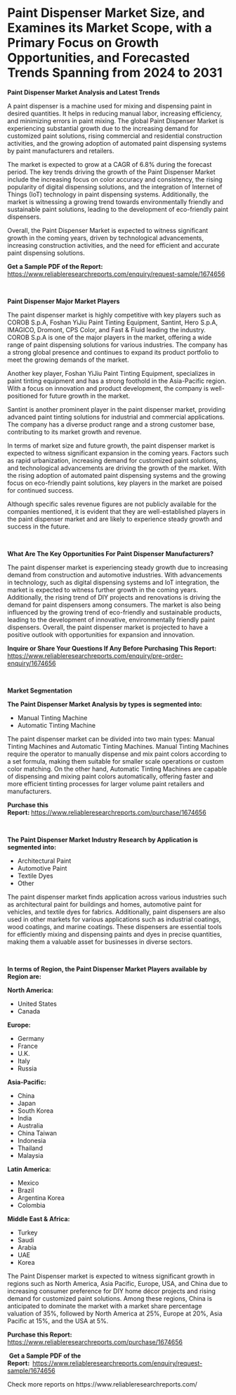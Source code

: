 <p><h1>Paint Dispenser Market Size, and Examines its Market Scope, with a Primary Focus on Growth Opportunities, and Forecasted Trends Spanning from 2024 to 2031</h1></p><p><strong>Paint Dispenser Market Analysis and Latest Trends</strong></p>
<p><p>A paint dispenser is a machine used for mixing and dispensing paint in desired quantities. It helps in reducing manual labor, increasing efficiency, and minimizing errors in paint mixing. The global Paint Dispenser Market is experiencing substantial growth due to the increasing demand for customized paint solutions, rising commercial and residential construction activities, and the growing adoption of automated paint dispensing systems by paint manufacturers and retailers.</p><p>The market is expected to grow at a CAGR of 6.8% during the forecast period. The key trends driving the growth of the Paint Dispenser Market include the increasing focus on color accuracy and consistency, the rising popularity of digital dispensing solutions, and the integration of Internet of Things (IoT) technology in paint dispensing systems. Additionally, the market is witnessing a growing trend towards environmentally friendly and sustainable paint solutions, leading to the development of eco-friendly paint dispensers.</p><p>Overall, the Paint Dispenser Market is expected to witness significant growth in the coming years, driven by technological advancements, increasing construction activities, and the need for efficient and accurate paint dispensing solutions.</p></p>
<p><strong>Get a Sample PDF of the Report:&nbsp;</strong> <a href="https://www.reliableresearchreports.com/enquiry/request-sample/1674656">https://www.reliableresearchreports.com/enquiry/request-sample/1674656</a></p>
<p>&nbsp;</p>
<p><strong>Paint Dispenser Major Market Players</strong></p>
<p><p>The paint dispenser market is highly competitive with key players such as COROB S.p.A, Foshan YiJiu Paint Tinting Equipment, Santint, Hero S.p.A, IMAGICO, Dromont, CPS Color, and Fast & Fluid leading the industry. COROB S.p.A is one of the major players in the market, offering a wide range of paint dispensing solutions for various industries. The company has a strong global presence and continues to expand its product portfolio to meet the growing demands of the market.</p><p>Another key player, Foshan YiJiu Paint Tinting Equipment, specializes in paint tinting equipment and has a strong foothold in the Asia-Pacific region. With a focus on innovation and product development, the company is well-positioned for future growth in the market.</p><p>Santint is another prominent player in the paint dispenser market, providing advanced paint tinting solutions for industrial and commercial applications. The company has a diverse product range and a strong customer base, contributing to its market growth and revenue.</p><p>In terms of market size and future growth, the paint dispenser market is expected to witness significant expansion in the coming years. Factors such as rapid urbanization, increasing demand for customized paint solutions, and technological advancements are driving the growth of the market. With the rising adoption of automated paint dispensing systems and the growing focus on eco-friendly paint solutions, key players in the market are poised for continued success.</p><p>Although specific sales revenue figures are not publicly available for the companies mentioned, it is evident that they are well-established players in the paint dispenser market and are likely to experience steady growth and success in the future.</p></p>
<p>&nbsp;</p>
<p><strong>What Are The Key Opportunities For Paint Dispenser Manufacturers?</strong></p>
<p><p>The paint dispenser market is experiencing steady growth due to increasing demand from construction and automotive industries. With advancements in technology, such as digital dispensing systems and IoT integration, the market is expected to witness further growth in the coming years. Additionally, the rising trend of DIY projects and renovations is driving the demand for paint dispensers among consumers. The market is also being influenced by the growing trend of eco-friendly and sustainable products, leading to the development of innovative, environmentally friendly paint dispensers. Overall, the paint dispenser market is projected to have a positive outlook with opportunities for expansion and innovation.</p></p>
<p><strong>Inquire or Share Your Questions If Any Before Purchasing This Report:</strong> <a href="https://www.reliableresearchreports.com/enquiry/pre-order-enquiry/1674656">https://www.reliableresearchreports.com/enquiry/pre-order-enquiry/1674656</a></p>
<p>&nbsp;</p>
<p><strong>Market Segmentation</strong></p>
<p><strong>The Paint Dispenser Market Analysis by types is segmented into:</strong></p>
<p><ul><li>Manual Tinting Machine</li><li>Automatic Tinting Machine</li></ul></p>
<p><p>The paint dispenser market can be divided into two main types: Manual Tinting Machines and Automatic Tinting Machines. Manual Tinting Machines require the operator to manually dispense and mix paint colors according to a set formula, making them suitable for smaller scale operations or custom color matching. On the other hand, Automatic Tinting Machines are capable of dispensing and mixing paint colors automatically, offering faster and more efficient tinting processes for larger volume paint retailers and manufacturers.</p></p>
<p><strong>Purchase this Report:&nbsp;</strong><a href="https://www.reliableresearchreports.com/purchase/1674656">https://www.reliableresearchreports.com/purchase/1674656</a></p>
<p>&nbsp;</p>
<p><strong>The Paint Dispenser Market Industry Research by Application is segmented into:</strong></p>
<p><ul><li>Architectural Paint</li><li>Automotive Paint</li><li>Textile Dyes</li><li>Other</li></ul></p>
<p><p>The paint dispenser market finds application across various industries such as architectural paint for buildings and homes, automotive paint for vehicles, and textile dyes for fabrics. Additionally, paint dispensers are also used in other markets for various applications such as industrial coatings, wood coatings, and marine coatings. These dispensers are essential tools for efficiently mixing and dispensing paints and dyes in precise quantities, making them a valuable asset for businesses in diverse sectors.</p></p>
<p>&nbsp;</p>
<p><strong>In terms of Region, the Paint Dispenser Market Players available by Region are:</strong></p>
<p>
    <p> <strong> North America: </strong>
        <ul>
            <li>United States</li>
            <li>Canada</li>
        </ul>
        </p> 
    <p> <strong> Europe: </strong>
        <ul>
            <li>Germany</li>
            <li>France</li>
            <li>U.K.</li>
            <li>Italy</li>
            <li>Russia</li>
        </ul>
        </p> 
    <p> <strong> Asia-Pacific: </strong>
        <ul>
            <li>China</li>
            <li>Japan</li>
            <li>South Korea</li>
            <li>India</li>
            <li>Australia</li>
            <li>China Taiwan</li>
            <li>Indonesia</li>
            <li>Thailand</li>
            <li>Malaysia</li>
        </ul>
        </p> 
    <p> <strong> Latin America: </strong>
        <ul>
            <li>Mexico</li>
            <li>Brazil</li>
            <li>Argentina Korea</li>
            <li>Colombia</li>
        </ul>
        </p> 
    <p> <strong> Middle East & Africa: </strong>
        <ul>
            <li>Turkey</li>
            <li>Saudi</li>
            <li>Arabia</li>
            <li>UAE</li>
            <li>Korea</li>
        </ul>
    </p>
    </p>
<p><p>The Paint Dispenser market is expected to witness significant growth in regions such as North America, Asia Pacific, Europe, USA, and China due to increasing consumer preference for DIY home décor projects and rising demand for customized paint solutions. Among these regions, China is anticipated to dominate the market with a market share percentage valuation of 35%, followed by North America at 25%, Europe at 20%, Asia Pacific at 15%, and the USA at 5%.</p></p>
<p><strong>Purchase this Report: </strong><a href="https://www.reliableresearchreports.com/purchase/1674656">https://www.reliableresearchreports.com/purchase/1674656</a></p>
<p>&nbsp;<strong>Get a Sample PDF of the Report:&nbsp;&nbsp;</strong><a href="https://www.reliableresearchreports.com/enquiry/request-sample/1674656">https://www.reliableresearchreports.com/enquiry/request-sample/1674656</a></p>
<p><strong></strong></p>
<p>Check more reports on https://www.reliableresearchreports.com/</p>